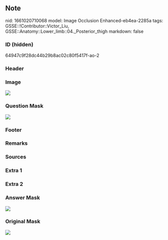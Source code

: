 ## Note
nid: 1661020710068
model: Image Occlusion Enhanced-eb4ea-2285a
tags: GSSE::!Contributor::Victor_Liu, GSSE::Anatomy::Lower_limb::04._Posterior_thigh
markdown: false

### ID (hidden)
64947c9f28dc44b29b8ac02c80f5417f-ao-2

### Header


### Image
<img src="tmpl5mof9i_.png">

### Question Mask
<img src="64947c9f28dc44b29b8ac02c80f5417f-ao-2-Q.svg">

### Footer


### Remarks


### Sources


### Extra 1


### Extra 2


### Answer Mask
<img src="64947c9f28dc44b29b8ac02c80f5417f-ao-2-A.svg">

### Original Mask
<img src="64947c9f28dc44b29b8ac02c80f5417f-ao-O.svg">
